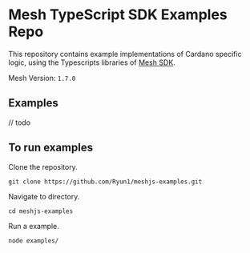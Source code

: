 # Mesh TypeScript SDK Examples Repo

This repository contains example implementations of Cardano specific logic, using the Typescripts libraries of [Mesh SDK](https://github.com/MeshJS/mesh).

Mesh Version: `1.7.0`

## Examples

// todo

## To run examples

Clone the repository.

```shell
git clone https://github.com/Ryun1/meshjs-examples.git
```

Navigate to directory.

```shell
cd meshjs-examples
```

Run a example.

```shell
node examples/
```